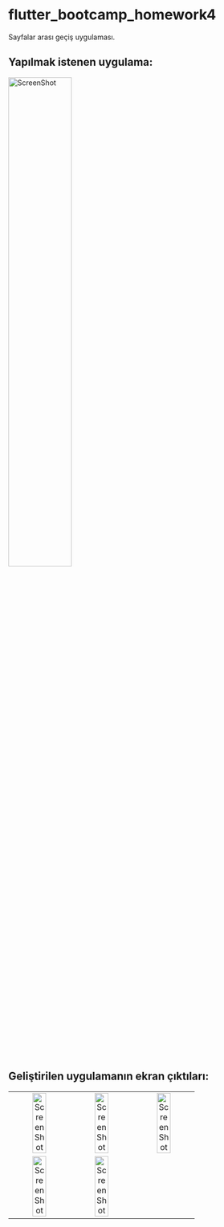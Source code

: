 # flutter_bootcamp_homework4

Sayfalar arası geçiş uygulaması.

## Yapılmak istenen uygulama:


<img src="https://user-images.githubusercontent.com/9364520/186658342-d607e75c-6850-4667-ac08-9da7336d2ae0.jpeg" alt="ScreenShot" style="width: 50%;">

## Geliştirilen uygulamanın ekran çıktıları:

<table style="text-align: center;">

  <tr>
    <td><img src="https://user-images.githubusercontent.com/9364520/186657965-28f91348-d1bf-4364-b23f-039289f3cc33.png" alt="ScreenShot" style="width: 50%;"></td>
    <td><img src="https://user-images.githubusercontent.com/9364520/186657995-fa3e788d-d5c8-4e99-b676-b08cf0055f73.png" alt="ScreenShot" style="width: 50%;"></td>
    <td><img src="https://user-images.githubusercontent.com/9364520/186658003-84ffe47b-b05d-400a-b44d-8c352b83163d.png" alt="ScreenShot" style="width: 50%;"></td>
  </tr>
  <tr>
    <td><img src="https://user-images.githubusercontent.com/9364520/186658058-e8a721ff-9b35-4d7c-87c3-c967cf223b58.png" alt="ScreenShot" style="width: 50%;"></td>
    <td><img src="https://user-images.githubusercontent.com/9364520/186658045-2c5d7bdc-b01c-42b2-977e-b38b990d93e6.png" alt="ScreenShot" style="width: 50%;"></td>
  </tr>
  
</table>












